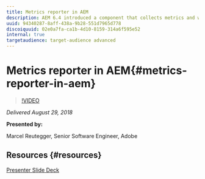 ```yaml
---
title: Metrics reporter in AEM
description: AEM 6.4 introduced a component that collects metrics and writes them to the local filesystem. This data can later be used to analyze the runtime behavior of an AEM instance. In this session you will learn what metrics are available, how to process and visualize them and make sense of the provided data.
uuid: 94340287-8aff-438a-9b28-551d7965d778
discoiquuid: 02e0a7fa-ca1b-4d10-8159-314a6f595e52
internal: true
targetaudience: target-audience advanced
---
```


# Metrics reporter in AEM{#metrics-reporter-in-aem}

>[!VIDEO](https://video.tv.adobe.com/v/23561/?quality=9)

*Delivered August 29, 2018*

**Presented by:**

Marcel Reutegger, Senior Software Engineer, Adobe

## Resources {#resources}

[Presenter Slide Deck](https://wiki.corp.adobe.com/download/attachments/745013335/Granite%20Gems%20-%20Metrics%20Reporter%20in%20AEM%2008292018.pdf?version=1&modificationDate=1535615810333&api=v2)
